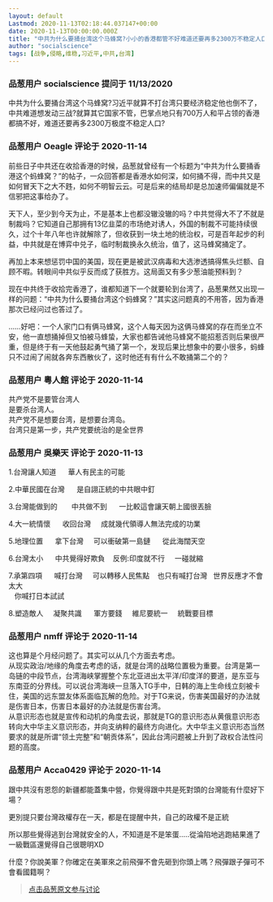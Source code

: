 ```yaml
---
layout: default
Lastmod: 2020-11-13T02:18:44.037147+00:00
date: 2020-11-13T00:00:00.000Z
title: "中共为什么要捅台湾这个马蜂窝?小小的香港都管不好难道还要再多2300万不稳定人口?"
author: "socialscience"
tags: [战争,侵略,维稳,习近平,中共,台湾]
---
```



### 品葱用户 **socialscience** 提问于 11/13/2020
    
中共为什么要捅台湾这个马蜂窝?习近平就算不打台湾只要经济稳定他也倒不了，中共难道想发动三战?就算其它国家不管，巴掌点地只有700万人和平占领的香港都搞不好，难道还要再多2300万极度不稳定人口?
    
                

### 品葱用户 **Oeagle** 评论于 2020-11-14
        
前些日子中共还在收拾香港的时候，品葱就曾经有一个标题为“中共为什么要捅香港这个蚂蜂窝？”的帖子，一众回答都是香港水如何深，如何捅不得，而中共又是如何冒天下之大不韪，如何不明智云云。可是后来的结局却是总加速师偏偏就是不信邪把这事给办了。  
  
天下人，至少到今天为止，不是基本上也都没辙没辙的吗？中共觉得大不了不就是制裁吗？它知道自己那拥有13亿韭菜的市场绝对诱人，外国的制裁不可能持续很久，过个十年八年也许就解除了，但收获到一块土地的统治权，可是百年起步的利益，中共就是在博弈中兑子，临时制裁换永久统治，值了，这马蜂窝捅定了。  
  
再加上本来想惩罚中国的美国，现在更是被武汉病毒和大选渗透搞得焦头烂额、自顾不暇。转眼间中共似乎反而成了获胜方。这局面又有多少葱油能预料到？  
  
现在中共终于收拾完香港了，谁都知道下一个就要轮到台湾了，品葱果然又出现一样的问题：“中共为什么要捅台湾这个蚂蜂窝？”其实这问题真的不用答，因为香港那次已经问过也答过了。  
  
……好吧：一个人家门口有俩马蜂窝，这个人每天因为这俩马蜂窝的存在而坐立不安，他一直想捅掉但又怕被马蜂蛰，大家也都告诫他马蜂窝不能招惹否则后果很严重，但是终于有一天他鼓起勇气捅了第一个，发现后果比想象中的要小很多，蚂蜂只不过闹了闹就各奔东西散伙了，这时他还有有什么不敢捅第二个的？
        
                

### 品葱用户 **粵人館** 评论于 2020-11-14
        
共产党不是要管台湾人  
是要杀台湾人。  
共产党不是想要台湾，是想要台湾岛。  
台湾只是第一步，共产党要统治的是全世界
        
                

### 品葱用户 **吳樂天** 评论于 2020-11-13
        
1.台灣讓人知道      華人有民主的可能  
  
2.中華民國在台灣      是自詡正統的中共眼中釘  
  
3.台灣能做到的       中共做不到      一比較這會讓天朝上國很丟臉  
  
4.大一統情懷      收回台灣     成就幾代領導人無法完成的功業  
  
5.地理位置      拿下台灣     可以衝破第一島鏈      從此海闊天空  
  
6.台灣太小      中共覺得好欺負    反例:印度就不行     一碰就縮  
  
7.承第四項      喊打台灣     可以轉移人民焦點    也只有喊打台灣   世界反應才不會太大  
   你喊打日本試試  
  
8.塑造敵人     凝聚共識      軍方要錢     維尼要統一     統戰要目標
        
                

### 品葱用户 **nmff** 评论于 2020-11-14
        
这也算是个月经问题了。其实可以从几个方面去考虑。  
从现实政治/地缘的角度去考虑的话，就是台湾的战略位置极为重要。台湾是第一岛链的中段节点，台湾海峡掌握整个东北亚进出太平洋/印度洋的要道，是东亚与东南亚的分界线。可以说台湾海峡一旦落入TG手中，日韩的海上生命线立刻被卡住，美国的远东盟友体系面临瓦解的危险。对于TG来说，伤害美国最好的办法就是伤害日本，伤害日本最好的办法就是伤害台湾。  
从意识形态也就是宣传和动机的角度去说，那就是TG的意识形态从黄俄意识形态转向大中华主义意识形态，并向支纳粹的最终方向进化。大中华主义意识形态当然要求的就是所谓“领土完整”和“朝贡体系”，因此台湾问题被上升到了政权合法性问题的高度。
        
                

### 品葱用户 **Acca0429** 评论于 2020-11-14
        
跟中共沒有恩怨的新疆都能蓋集中營，你覺得跟中共是死對頭的台灣能有什麼好下場？  
  
更別提只要台灣政權存在一天，都是在提醒中共，自己的政權不是正統  
  
所以那些覺得逃到台灣就安全的人，不知道是不是笨蛋.....從淪陷地逃跑結果進了一級戰區還覺得自己很聰明XD  
  
什麼？你說美軍？你確定在美軍來之前飛彈不會先砸到你頭上嗎？飛彈跟子彈可不會看國籍啊？
        
                





> [点击品葱原文参与讨论](https://pincong.rocks/question/33454)

